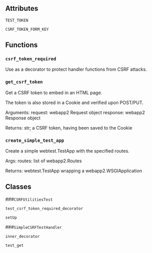 # 




## Attributes
    
`TEST_TOKEN`
    
`CSRF_TOKEN_FORM_KEY`
    





## Functions
    
### `csrf_token_required`

Use as a decorator to protect handler functions from CSRF attacks.

    
### `get_csrf_token`

Get a CSRF token to embed in an HTML page.

  The token is also stored in a Cookie and verified upon POST/PUT.

  Arguments:
    request: webapp2 Request object
    response: webapp2 Response object

  Returns:
    str; a CSRF token, having been saved to the Cookie
  

    
### `create_simple_test_app`

Create a simple webtest.TestApp with the specified routes.

  Args:
    routes: list of webapp2.Routes

  Returns:
    webtest.TestApp wrapping a webapp2.WSGIApplication
  

    
    




## Classes
    
    
###`CSRFUtilitiesTest`



        
        
            

`test_csrf_token_required_decorator`



            

`setUp`



            

        

    
    
###`SimpleCSRFTestHandler`



        
        
            

`inner_decorator`



            

`test_get`



            

        

    
